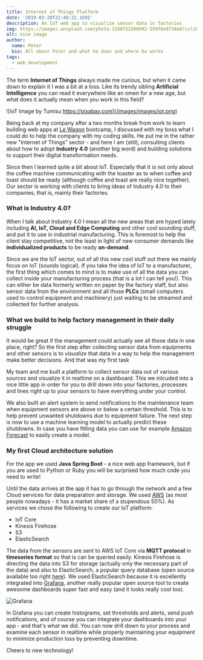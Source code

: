 ```yaml
---
title: Internet of Things Platform
date: '2019-03-28T22:40:32.169Z'
description: An IoT web app to visualize sensor data in factories
img: https://images.unsplash.com/photo-1580752300992-559f8e0734e0?ixlib=rb-1.2.1&ixid=eyJhcHBfaWQiOjEyMDd9&auto=format&fit=crop&w=634&q=80
alt: nice image
author:
  name: Peter
  bio: All about Peter and what he does and where he works
tags:
  - web development
---
```


The term **Internet of Things** always made me curious, but when it came down to explain it I was a bit at a loss. Like its trendy sibling **Artificial Intelligence** you can read it everywhere like an omen for a new age, but what does it actually mean when you work in this field?

![IoT Image by Tumisu https://pixabay.com](/images/images/iot.png)

Being back at my company after a two months break from work to learn building web apps at [Le Wagon](https://www.lewagon.com/) bootcamp, I discussed with my boss what I could do to help the company with my coding skills. He put me in the rather new "Internet of Things" sector - and here I am (still), consulting clients about how to adopt **Industry 4.0** (another big word) and building solutions to support their digital transformation needs.

Since then I learned quite a bit about IoT. Especially that it is not only about the coffee machine communicating with the toaster as to when coffee and toast should be ready (although coffee and toast are really nice together). Our sector is working with clients to bring ideas of Industry 4.0 to their companies, that is, mainly their factories.

### What is Industry 4.0?

When I talk about Industry 4.0 I mean all the new areas that are hyped lately including **AI, IoT, Cloud and Edge Computing** and other cool sounding stuff, and put it to use in industrial manufacturing. This is foremost to help the client stay competitive, not the least in light of new consumer demands like **individualized products** to be ready **on-demand**.

Since we are the IoT sector, out of all this new cool stuff out there we mainly focus on IoT (sounds logical). If you take the idea of IoT to a manufacturer, the first thing which comes to mind is to make use of all the data you can collect inside your manufacturing process (that is a lot I can tell you!). This can either be data formerly written on paper by the factory staff, but also sensor data from the environment and all those **PLCs** (small computers used to control equipment and machinery) just waiting to be streamed and collected for further analysis.

### What we build to help factory management in their daily struggle

It would be great if the management could actually see all those data in one place, right? So the first step after collecting sensor data from equipments and other sensors is to _visualize_ that data in a way to help the management make better decisions. And that was my first task
<i class="em em-japanese_goblin" aria-role="presentation" aria-label="JAPANESE GOBLIN"></i>
<i class="em em-bar_chart" aria-role="presentation" aria-label="BAR CHART"></i>

My team and me built a platform to collect sensor data out of various sources and visualize it in realtime on a dashboard. This we inlcuded into a nice little app in order for you to drill down into your factories, processes and lines right up to your sensors to have everything under your control.

We also built an alert system to send notifications to the maintenance team when equipment sensors are above or below a certain threshold. This is to help prevent unwanted shutdowns due to equipment failure. The next step is now to use a machine learning model to actually predict these shutdowns. In case you have fitting data you can use for example [Amazon Forecast](https://aws.amazon.com/forecast/?nc1=h_ls) to easily create a model.

### My first Cloud architecture solution

For the app we used **Java Spring Boot** - a nice web app framework, but if you are used to Python or Ruby you will be surprised how much code you need to write!

Until the data arrives at the app it has to go through the network and a few Cloud services for data preparation and storage. We used [AWS](https://aws.amazon.com/) (as most people nowadays - it has a market share of a stupendous 50%). As services we chose the following to create our IoT platform:

- IoT Core
- Kinesis Firehose
- S3
- ElasticSearch

The data from the sensors are sent to AWS IoT Core via **MQTT protocol** in **timeseries format** so that is can be queried easily. Kinesis Firehose is directing the data into S3 for storage (actually only the necessary part of the data) and also to ElasticSearch, a popular query database (open source available too right [here](https://www.elastic.co/)). We used ElasticSearch because it is excellently integrated into [Grafana](https://grafana.com/), another really popular open source tool to create awesome dashboards super fast and easy (and it looks really cool too).

![Grafana](/images/grafana.png)

In Grafana you can create histograms, set thresholds and alerts, send push notifications, and of course you can integrate your dashboards into your app - and that's what we did. You can now drill down to your process and examine each sensor in realtime while properly maintaining your equipment to minimize production loss by preventing downtime.

Cheers to new technology!
<i class="em em-floppy_disk" aria-role="presentation" aria-label="FLOPPY DISK"></i>
<i class="em em-champagne" aria-role="presentation" aria-label="BOTTLE WITH POPPING CORK"></i>
